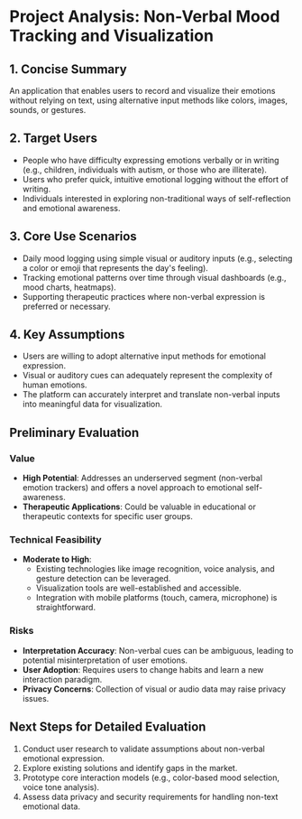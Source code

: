 # Project Analysis: Non-Verbal Mood Tracking and Visualization

## 1. Concise Summary
An application that enables users to record and visualize their emotions without relying on text, using alternative input methods like colors, images, sounds, or gestures.

## 2. Target Users
- People who have difficulty expressing emotions verbally or in writing (e.g., children, individuals with autism, or those who are illiterate).
- Users who prefer quick, intuitive emotional logging without the effort of writing.
- Individuals interested in exploring non-traditional ways of self-reflection and emotional awareness.

## 3. Core Use Scenarios
- Daily mood logging using simple visual or auditory inputs (e.g., selecting a color or emoji that represents the day's feeling).
- Tracking emotional patterns over time through visual dashboards (e.g., mood charts, heatmaps).
- Supporting therapeutic practices where non-verbal expression is preferred or necessary.

## 4. Key Assumptions
- Users are willing to adopt alternative input methods for emotional expression.
- Visual or auditory cues can adequately represent the complexity of human emotions.
- The platform can accurately interpret and translate non-verbal inputs into meaningful data for visualization.

## Preliminary Evaluation

### Value
- **High Potential**: Addresses an underserved segment (non-verbal emotion trackers) and offers a novel approach to emotional self-awareness.
- **Therapeutic Applications**: Could be valuable in educational or therapeutic contexts for specific user groups.

### Technical Feasibility
- **Moderate to High**: 
  - Existing technologies like image recognition, voice analysis, and gesture detection can be leveraged.
  - Visualization tools are well-established and accessible.
  - Integration with mobile platforms (touch, camera, microphone) is straightforward.

### Risks
- **Interpretation Accuracy**: Non-verbal cues can be ambiguous, leading to potential misinterpretation of user emotions.
- **User Adoption**: Requires users to change habits and learn a new interaction paradigm.
- **Privacy Concerns**: Collection of visual or audio data may raise privacy issues.

## Next Steps for Detailed Evaluation
1. Conduct user research to validate assumptions about non-verbal emotional expression.
2. Explore existing solutions and identify gaps in the market.
3. Prototype core interaction models (e.g., color-based mood selection, voice tone analysis).
4. Assess data privacy and security requirements for handling non-text emotional data.